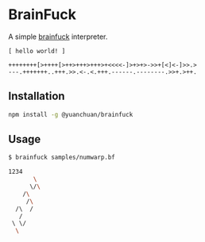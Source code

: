 # BrainFuck

A simple [brainfuck](https://en.wikipedia.org/wiki/Brainfuck) interpreter.

```brainfuck
[ hello world! ]

++++++++[>++++[>++>+++>+++>+<<<<-]>+>+>->>+[<]<-]>>.>
---.+++++++..+++.>>.<-.<.+++.------.--------.>>+.>++.
```

## Installation

```bash
npm install -g @yuanchuan/brainfuck
```

## Usage

```bash
$ brainfuck samples/numwarp.bf

1234
       \
      \/\
    /\
     /\
  /\  /
   /
 \ \/
  \
```
